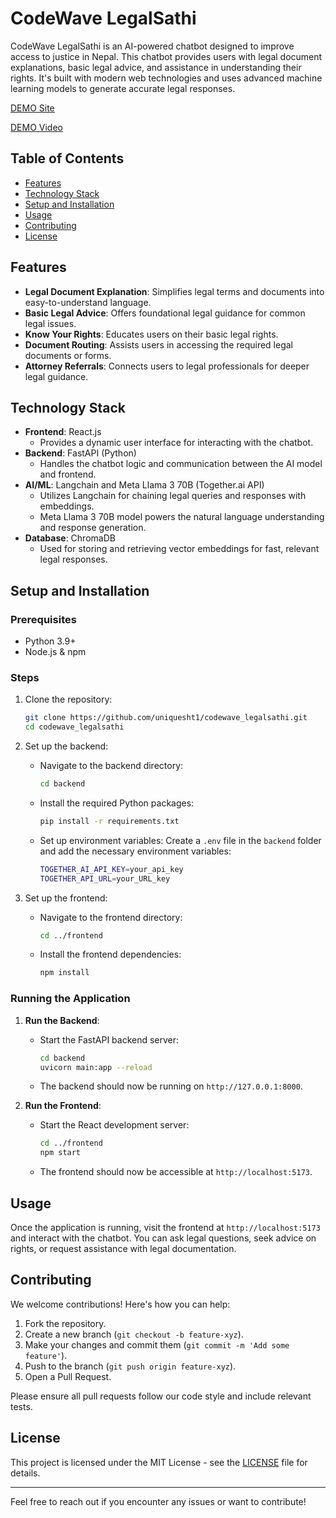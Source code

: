 # CodeWave LegalSathi

CodeWave LegalSathi is an AI-powered chatbot designed to improve access to justice in Nepal. This chatbot provides users with legal document explanations, basic legal advice, and assistance in understanding their rights. It's built with modern web technologies and uses advanced machine learning models to generate accurate legal responses.

[DEMO Site](https://example.com)

[DEMO Video](https://examplevideo.com)
## Table of Contents
- [Features](#features)
- [Technology Stack](#technology-stack)
- [Setup and Installation](#setup-and-installation)
- [Usage](#usage)
- [Contributing](#contributing)
- [License](#license)

## Features
- **Legal Document Explanation**: Simplifies legal terms and documents into easy-to-understand language.
- **Basic Legal Advice**: Offers foundational legal guidance for common legal issues.
- **Know Your Rights**: Educates users on their basic legal rights.
- **Document Routing**: Assists users in accessing the required legal documents or forms.
- **Attorney Referrals**: Connects users to legal professionals for deeper legal guidance.

## Technology Stack
- **Frontend**: React.js
    - Provides a dynamic user interface for interacting with the chatbot.
- **Backend**: FastAPI (Python)
    - Handles the chatbot logic and communication between the AI model and frontend.
- **AI/ML**: Langchain and Meta Llama 3 70B (Together.ai API)
    - Utilizes Langchain for chaining legal queries and responses with embeddings.
    - Meta Llama 3 70B model powers the natural language understanding and response generation.
- **Database**: ChromaDB
    - Used for storing and retrieving vector embeddings for fast, relevant legal responses.
  
## Setup and Installation

### Prerequisites
- Python 3.9+
- Node.js & npm

### Steps

1. Clone the repository:
    ```bash
    git clone https://github.com/uniquesht1/codewave_legalsathi.git
    cd codewave_legalsathi
    ```

2. Set up the backend:
    - Navigate to the backend directory:
      ```bash
      cd backend
      ```
    - Install the required Python packages:
      ```bash
      pip install -r requirements.txt
      ```
    - Set up environment variables:
      Create a `.env` file in the `backend` folder and add the necessary environment variables:
      ```bash
      TOGETHER_AI_API_KEY=your_api_key
      TOGETHER_API_URL=your_URL_key
      ```

3. Set up the frontend:
    - Navigate to the frontend directory:
      ```bash
      cd ../frontend
      ```
    - Install the frontend dependencies:
      ```bash
      npm install
      ```

### Running the Application

1. **Run the Backend**:
    - Start the FastAPI backend server:
      ```bash
      cd backend
      uvicorn main:app --reload
      ```
    - The backend should now be running on `http://127.0.0.1:8000`.

2. **Run the Frontend**:
    - Start the React development server:
      ```bash
      cd ../frontend
      npm start
      ```
    - The frontend should now be accessible at `http://localhost:5173`.

## Usage

Once the application is running, visit the frontend at `http://localhost:5173` and interact with the chatbot. You can ask legal questions, seek advice on rights, or request assistance with legal documentation.

## Contributing

We welcome contributions! Here's how you can help:
1. Fork the repository.
2. Create a new branch (`git checkout -b feature-xyz`).
3. Make your changes and commit them (`git commit -m 'Add some feature'`).
4. Push to the branch (`git push origin feature-xyz`).
5. Open a Pull Request.

Please ensure all pull requests follow our code style and include relevant tests.

## License

This project is licensed under the MIT License - see the [LICENSE](LICENSE) file for details.

---

Feel free to reach out if you encounter any issues or want to contribute!

